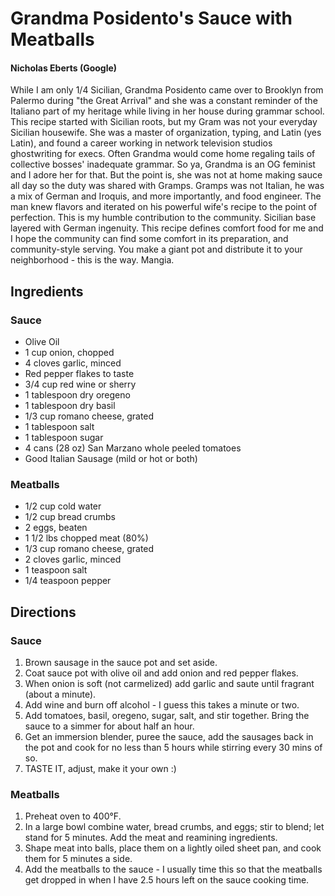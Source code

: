 # Grandma Posidento's Sauce with Meatballs
#### Nicholas Eberts (Google)

While I am only 1/4 Sicilian, Grandma Posidento came over to Brooklyn from Palermo during "the Great Arrival" and she was a constant reminder of the Italiano part of my heritage while living in her house during grammar school. This recipe started with Sicilian roots, but my Gram was not your everyday Sicilian housewife. She was a master of organization, typing, and Latin (yes Latin), and found a career working in network television studios ghostwriting for execs. Often Grandma would come home regaling tails of collective bosses' inadequate grammar. So ya, Grandma is an OG feminist and I adore her for that. But the point is, she was not at home making sauce all day so the duty was shared with Gramps. Gramps was not Italian, he was a mix of German and Iroquis, and more importantly, and food engineer. The man knew flavors and iterated on his powerful wife's recipe to the point of perfection. This is my humble contribution to the community. Sicilian base layered with German ingenuity. This recipe defines comfort food for me and I hope the community can find some comfort in its preparation, and community-style serving. You make a giant pot and distribute it to your neighborhood - this is the way. Mangia.

## Ingredients

### Sauce
* Olive Oil
* 1 cup onion, chopped
* 4 cloves garlic, minced
* Red pepper flakes to taste
* 3/4 cup red wine or sherry
* 1 tablespoon dry oregeno
* 1 tablespoon dry basil
* 1/3 cup romano cheese, grated
* 1 tablespoon salt
* 1 tablespoon sugar
* 4 cans (28 oz) San Marzano whole peeled tomatoes
* Good Italian Sausage (mild or hot or both)

### Meatballs
* 1/2 cup cold water
* 1/2 cup bread crumbs
* 2 eggs, beaten
* 1 1/2 lbs chopped meat (80%)
* 1/3 cup romano cheese, grated
* 2 cloves garlic, minced
* 1 teaspoon salt
* 1/4 teaspoon pepper

## Directions

### Sauce
1. Brown sausage in the sauce pot and set aside. 
2. Coat sauce pot with olive oil and add onion and red pepper flakes.
3. When onion is soft (not carmelized) add garlic and saute until fragrant (about a minute).
4. Add wine and burn off alcohol - I guess this takes a minute or two.
5. Add tomatoes, basil, oregeno, sugar, salt, and stir together. Bring the sauce to a simmer for about half an hour. 
6. Get an immersion blender, puree the sauce, add the sausages back in the pot and cook for no less than 5 hours while stirring every 30 mins of so. 
7. TASTE IT, adjust, make it your own :) 

### Meatballs
1. Preheat oven to 400°F.
2. In a large bowl combine water, bread crumbs, and eggs; stir to blend; let stand for 5 minutes. Add the meat and reamining ingredients.
3. Shape meat into balls, place them on a lightly oiled sheet pan, and cook them for 5 minutes a side.
4. Add the meatballs to the sauce - I usually time this so that the meatballs get dropped in when I have 2.5 hours left on the sauce cooking time. 



